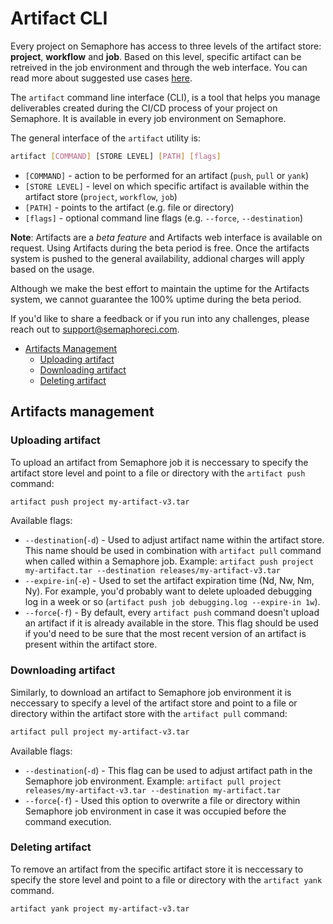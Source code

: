 # Artifact CLI

Every project on Semaphore has access to three levels of the artifact store:
**project**, **workflow** and **job**.
Based on this level, specific artifact can be retreived in the job environment and
through the web interface. You can read more about suggested use cases
[here][artifacts-use-cases].

The `artifact` command line interface (CLI), is a tool that helps you manage
deliverables created during the CI/CD process of your project on Semaphore.
It is available in every job environment on Semaphore.

The general interface of the `artifact` utility is:

```bash
artifact [COMMAND] [STORE LEVEL] [PATH] [flags]
```

- `[COMMAND]` - action to be performed for an artifact (`push`, `pull` or `yank`)
- `[STORE LEVEL]` - level on which specific artifact is available within the artifact store (`project`, `workflow`, `job`)
- `[PATH]` - points to the artifact (e.g. file or directory)
- `[flags]` - optional command line flags (e.g. `--force`, `--destination`)

__Note__: Artifacts are a *beta feature* and Artifacts web interface is available on request.
Using Artifacts during the beta period is free.
Once the artifacts system is pushed to the general availability,
addional charges will apply based on the usage.

Although we make the best effort to maintain the uptime for the Artifacts system,
we cannot guarantee the 100% uptime during the beta period.

If you'd like to share a feedback or if you run into any challenges,
please reach out to support@semaphoreci.com.

- [Artifacts Management](#artifacts-management)
  - [Uploading artifact](#uploading-artifact)
  - [Downloading artifact](#downloading-artifact)
  - [Deleting artifact](#deleting-artifact)

## Artifacts management

### Uploading artifact

To upload an artifact from Semaphore job it is neccessary to specify
the artifact store level and point to a file or directory
with the `artifact push` command:

```sh
artifact push project my-artifact-v3.tar
```

Available flags:

- `--destination`(`-d`) - Used to adjust artifact name within the artifact store.
This name should be used in combination with `artifact pull` command when called
within a Semaphore job. Example: `artifact push project my-artifact.tar --destination releases/my-artifact-v3.tar`
- `--expire-in`(`-e`) - Used to set the artifact expiration time (Nd, Nw, Nm, Ny).
For example, you'd probably want to delete uploaded debugging log in a week or so
(`artifact push job debugging.log --expire-in 1w`).
- `--force`(`-f`) - By default, every `artifact push` command doesn't upload an artifact if it is already available in the store.
This flag should be used if you'd need to be sure that the most recent version of an artifact is present within the artifact store.

### Downloading artifact

Similarly, to download an artifact to Semaphore job environment it is neccessary to specify
a level of the artifact store and point to a file or directory within the artifact store
with the `artifact pull` command:

```sh
artifact pull project my-artifact-v3.tar
```

Available flags:

- `--destination`(`-d`) - This flag can be used to adjust artifact path in the Semaphore job environment.
Example: `artifact pull project releases/my-artifact-v3.tar --destination my-artifact.tar`
- `--force`(`-f`) - Used this option to overwrite a file or directory within Semaphore job environment
in case it was occupied before the command execution.

### Deleting artifact

To remove an artifact from the specific artifact store it is neccessary to specify
the store level and point to a file or directory with the `artifact yank` command.

```sh
artifact yank project my-artifact-v3.tar
```

[artifacts-use-cases]: https://docs.semaphoreci.com/article/155-artifacts
